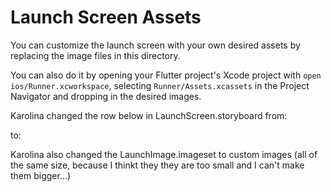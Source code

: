 # Launch Screen Assets

You can customize the launch screen with your own desired assets by replacing the image files in this directory.

You can also do it by opening your Flutter project's Xcode project with `open ios/Runner.xcworkspace`, selecting `Runner/Assets.xcassets` in the Project Navigator and dropping in the desired images.

Karolina changed the row below in LaunchScreen.storyboard from:
<color key="backgroundColor" red="1" green="1" blue="1" alpha="1" colorSpace="custom" customColorSpace="sRGB"/>

to:
<color key="backgroundColor" red="0" green="0" blue="0" alpha="1" colorSpace="custom" customColorSpace="sRGB"/>

Karolina also changed the LaunchImage.imageset to custom images (all of the same size, because
I thinkt they they are too small and I can't make them bigger...)
